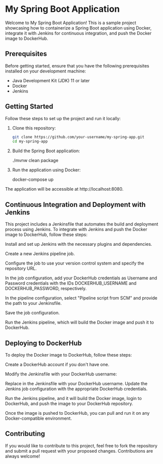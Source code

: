 # My Spring Boot Application

Welcome to My Spring Boot Application! This is a sample project showcasing how to containerize a Spring Boot application using Docker, integrate it with Jenkins for continuous integration, and push the Docker image to DockerHub.

## Prerequisites

Before getting started, ensure that you have the following prerequisites installed on your development machine:

- Java Development Kit (JDK) 11 or later
- Docker
- Jenkins

## Getting Started

Follow these steps to set up the project and run it locally:

1. Clone this repository:

   ```bash
   git clone https://github.com/your-username/my-spring-app.git
   cd my-spring-app

   ```

2. Build the Spring Boot application:

   ./mvnw clean package

3. Run the application using Docker:

   docker-compose up

The application will be accessible at http://localhost:8080.

## Continuous Integration and Deployment with Jenkins

This project includes a Jenkinsfile that automates the build and deployment process using Jenkins. To integrate with Jenkins and push the Docker image to DockerHub, follow these steps:

Install and set up Jenkins with the necessary plugins and dependencies.

Create a new Jenkins pipeline job.

Configure the job to use your version control system and specify the repository URL.

In the job configuration, add your DockerHub credentials as Username and Password credentials with the IDs DOCKERHUB_USERNAME and DOCKERHUB_PASSWORD, respectively.

In the pipeline configuration, select "Pipeline script from SCM" and provide the path to your Jenkinsfile.

Save the job configuration.

Run the Jenkins pipeline, which will build the Docker image and push it to DockerHub.

## Deploying to DockerHub

To deploy the Docker image to DockerHub, follow these steps:

Create a DockerHub account if you don't have one.

Modify the Jenkinsfile with your DockerHub username:

Replace <your-dockerhub-username> in the Jenkinsfile with your DockerHub username.
Update the Jenkins job configuration with the appropriate DockerHub credentials.

Run the Jenkins pipeline, and it will build the Docker image, login to DockerHub, and push the image to your DockerHub repository.

Once the image is pushed to DockerHub, you can pull and run it on any Docker-compatible environment.

## Contributing

If you would like to contribute to this project, feel free to fork the repository and submit a pull request with your proposed changes. Contributions are always welcome!

